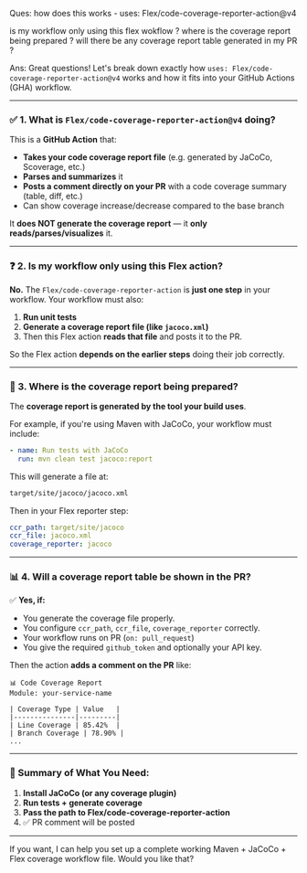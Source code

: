 Ques:
how does this works -  uses: Flex/code-coverage-reporter-action@v4

is my workflow only using this flex wokflow ?
where is the coverage report being prepared ?
will there be any coverage report table generated in my PR ?

Ans:
Great questions! Let's break down exactly how `uses: Flex/code-coverage-reporter-action@v4` works and how it fits into your GitHub Actions (GHA) workflow.

---

### ✅ 1. **What is `Flex/code-coverage-reporter-action@v4` doing?**

This is a **GitHub Action** that:

* **Takes your code coverage report file** (e.g. generated by JaCoCo, Scoverage, etc.)
* **Parses and summarizes** it
* **Posts a comment directly on your PR** with a code coverage summary (table, diff, etc.)
* Can show coverage increase/decrease compared to the base branch

It **does NOT generate the coverage report** — it **only reads/parses/visualizes** it.

---

### ❓ 2. **Is my workflow only using this Flex action?**

**No.** The `Flex/code-coverage-reporter-action` is **just one step** in your workflow. Your workflow must also:

1. **Run unit tests**
2. **Generate a coverage report file (like `jacoco.xml`)**
3. Then this Flex action **reads that file** and posts it to the PR.

So the Flex action **depends on the earlier steps** doing their job correctly.

---

### 🧪 3. **Where is the coverage report being prepared?**

The **coverage report is generated by the tool your build uses**.

For example, if you're using Maven with JaCoCo, your workflow must include:

```yaml
- name: Run tests with JaCoCo
  run: mvn clean test jacoco:report
```

This will generate a file at:

```bash
target/site/jacoco/jacoco.xml
```

Then in your Flex reporter step:

```yaml
ccr_path: target/site/jacoco
ccr_file: jacoco.xml
coverage_reporter: jacoco
```

---

### 📊 4. **Will a coverage report table be shown in the PR?**

✅ **Yes, if:**

* You generate the coverage file properly.
* You configure `ccr_path`, `ccr_file`, `coverage_reporter` correctly.
* Your workflow runs on PR (`on: pull_request`)
* You give the required `github_token` and optionally your API key.

Then the action **adds a comment on the PR** like:

```
📊 Code Coverage Report
Module: your-service-name

| Coverage Type | Value   |
|---------------|---------|
| Line Coverage | 85.42%  |
| Branch Coverage | 78.90% |
...
```

---

### 🧩 Summary of What You Need:

1. **Install JaCoCo (or any coverage plugin)**
2. **Run tests + generate coverage**
3. **Pass the path to Flex/code-coverage-reporter-action**
4. ✅ PR comment will be posted

---

If you want, I can help you set up a complete working Maven + JaCoCo + Flex coverage workflow file. Would you like that?

